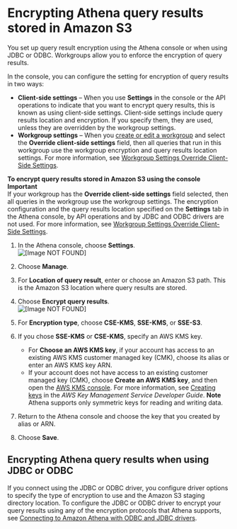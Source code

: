 # Encrypting Athena query results stored in Amazon S3<a name="encrypting-query-results-stored-in-s3"></a>

You set up query result encryption using the Athena console or when using JDBC or ODBC\. Workgroups allow you to enforce the encryption of query results\.

In the console, you can configure the setting for encryption of query results in two ways:
+ **Client\-side settings** – When you use **Settings** in the console or the API operations to indicate that you want to encrypt query results, this is known as using client\-side settings\. Client\-side settings include query results location and encryption\. If you specify them, they are used, unless they are overridden by the workgroup settings\. 
+ **Workgroup settings** – When you [create or edit a workgroup](workgroups-create-update-delete.md#creating-workgroups) and select the **Override client\-side settings** field, then all queries that run in this workgroup use the workgroup encryption and query results location settings\. For more information, see [Workgroup Settings Override Client\-Side Settings](workgroups-settings-override.md)\. 

**To encrypt query results stored in Amazon S3 using the console**
**Important**  
If your workgroup has the **Override client\-side settings** field selected, then all queries in the workgroup use the workgroup settings\. The encryption configuration and the query results location specified on the **Settings** tab in the Athena console, by API operations and by JDBC and ODBC drivers are not used\. For more information, see [Workgroup Settings Override Client\-Side Settings](workgroups-settings-override.md)\.

1. In the Athena console, choose **Settings**\.  
![\[Image NOT FOUND\]](http://docs.aws.amazon.com/athena/latest/ug/images/settings.png)

1. Choose **Manage**\.

1. For **Location of query result**, enter or choose an Amazon S3 path\. This is the Amazon S3 location where query results are stored\.

1. Choose **Encrypt query results**\.  
![\[Image NOT FOUND\]](http://docs.aws.amazon.com/athena/latest/ug/images/encrypt-query-results.png)

1. For **Encryption type**, choose **CSE\-KMS**, **SSE\-KMS**, or **SSE\-S3**\.

1. If you chose **SSE\-KMS** or **CSE\-KMS**, specify an AWS KMS key\.
   + For **Choose an AWS KMS key**, if your account has access to an existing AWS KMS customer managed key \(CMK\), choose its alias or enter an AWS KMS key ARN\.
   +  If your account does not have access to an existing customer managed key \(CMK\), choose **Create an AWS KMS key**, and then open the [AWS KMS console](https://console.aws.amazon.com/kms)\. For more information, see [Creating keys](https://docs.aws.amazon.com/kms/latest/developerguide/create-keys.html) in the *AWS Key Management Service Developer Guide*\.
**Note**  
Athena supports only symmetric keys for reading and writing data\.

1. Return to the Athena console and choose the key that you created by alias or ARN\. 

1. Choose **Save**\.

## Encrypting Athena query results when using JDBC or ODBC<a name="encrypting-query-results-stored-in-s3-jdbc-odbc"></a>

If you connect using the JDBC or ODBC driver, you configure driver options to specify the type of encryption to use and the Amazon S3 staging directory location\. To configure the JDBC or ODBC driver to encrypt your query results using any of the encryption protocols that Athena supports, see [Connecting to Amazon Athena with ODBC and JDBC drivers](athena-bi-tools-jdbc-odbc.md)\.